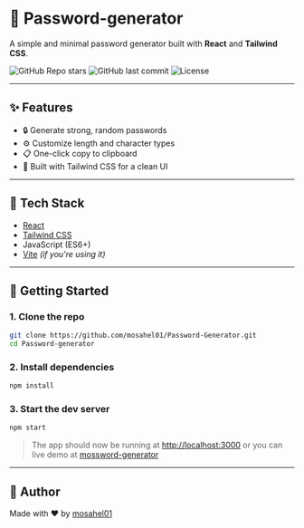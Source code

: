 # 🔐 Password-generator

A simple and minimal password generator built with **React** and **Tailwind CSS**.

![GitHub Repo stars](https://img.shields.io/github/stars/mosahel01/Password-generator?style=flat-square)
![GitHub last commit](https://img.shields.io/github/last-commit/mosahel01/Password-generator?style=flat-square)
![License](https://img.shields.io/github/license/mosahel01/Password-generator?style=flat-square)

---

## ✨ Features

- 🔒 Generate strong, random passwords
- ⚙️ Customize length and character types
- 📋 One-click copy to clipboard
- 💨 Built with Tailwind CSS for a clean UI

---

## 🧰 Tech Stack

- [React](https://reactjs.org/)
- [Tailwind CSS](https://tailwindcss.com/)
- JavaScript (ES6+)
- [Vite](https://vitejs.dev/) *(if you're using it)*

---

## 🚀 Getting Started

### 1. Clone the repo

```bash
git clone https://github.com/mosahel01/Password-Generator.git
cd Password-generator
```

### 2. Install dependencies

```bash
npm install
```

### 3. Start the dev server

```bash
npm start
```

> The app should now be running at [http://localhost:3000](http://localhost:3000)
> or you can live demo at [mossword-generator](https://www.mossword-generator.netlify.app)

---


## 🙌 Author

Made with ❤️ by [mosahel01](https://github.com/mosahel01)

